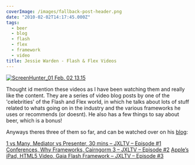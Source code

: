 ```yaml
---
coverImage: /images/fallback-post-header.png
date: "2010-02-02T14:17:45.000Z"
tags:
  - beer
  - blog
  - flash
  - flex
  - framework
  - video
title: Jessie Warden - Flash & Flex Videos
---
```


[![](/wp-content/uploads/2010/02/ScreenHunter_01-Feb.-02-13.15.gif "ScreenHunter_01 Feb. 02 13.15")](/wp-content/uploads/2010/02/ScreenHunter_01-Feb.-02-13.15.gif)

Thought id mention these videos as I have been watching them and really like the content. They are a series of video blog posts by one of the 'celebrities' of the Flash and Flex world, in which he talks about lots of stuff related to whats going on in the industry and the various frameworks he uses or recommends (or doesnt). He also has a few things to say about beer, which is a bonus!

<!-- more -->

Anyways theres three of them so far, and can be watched over on his [blog](https://jessewarden.com/):

[1 vs Many, Mediator vs Presenter, 30 mins – JXLTV – Episode #1](https://)
[ Conferences, Why Frameworks, Cairngorm 3 – JXLTV – Episode #2](https://jessewarden.com/2010/01/conferences-why-frameworks-cairngorm-3-jxltv-episode-2.html)
[ Apple’s iPad, HTML5 Video, Gaia Flash Framework – JXLTV – Episode #3](https://jessewarden.com/2010/01/apples-ipad-html5-video-gaia-flash-framework-jxltv-episode-3.html)
